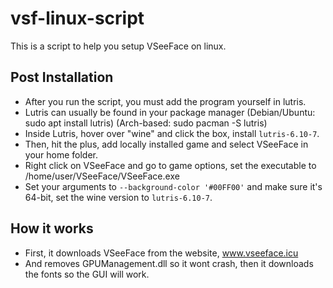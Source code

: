 # vsf-linux-script
This is a script to help you setup VSeeFace on linux.

## Post Installation
* After you run the script, you must add the program yourself in lutris.
* Lutris can usually be found in your package manager (Debian/Ubuntu: sudo apt install lutris) (Arch-based: sudo pacman -S lutris)
* Inside Lutris, hover over "wine" and click the box, install `lutris-6.10-7`.
* Then, hit the plus, add locally installed game and select VSeeFace in your home folder.
* Right click on VSeeFace and go to game options, set the executable to /home/user/VSeeFace/VSeeFace.exe
* Set your arguments to `--background-color '#00FF00'` and make sure it's 64-bit, set the wine version to `lutris-6.10-7`.

## How it works
* First, it downloads VSeeFace from the website, www.vseeface.icu
* And removes GPUManagement.dll so it wont crash, then it downloads the fonts so the GUI will work.
